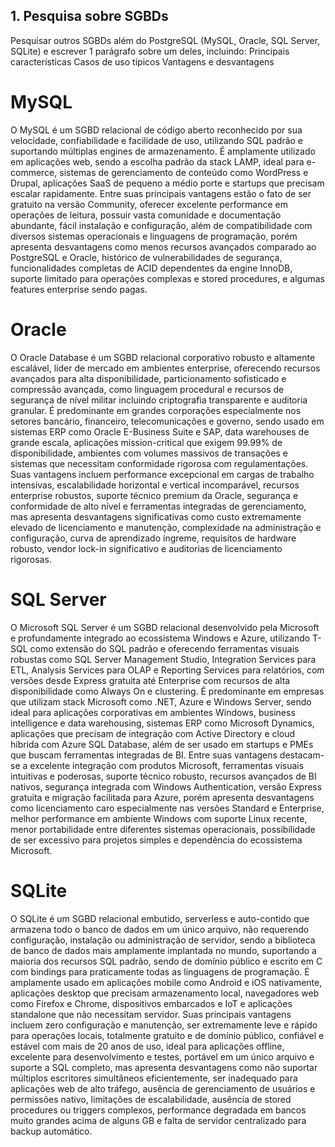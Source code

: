 ## 1. Pesquisa sobre SGBDs
Pesquisar outros SGBDs além do PostgreSQL (MySQL, Oracle, SQL Server, SQLite) e escrever 1 parágrafo sobre um deles, incluindo:
    Principais características
    Casos de uso típicos
    Vantagens e desvantagens

# MySQL
O MySQL é um SGBD relacional de código aberto reconhecido por sua velocidade, confiabilidade e facilidade de uso, utilizando SQL padrão e suportando múltiplas engines de armazenamento. É amplamente utilizado em aplicações web, sendo a escolha padrão da stack LAMP, ideal para e-commerce, sistemas de gerenciamento de conteúdo como WordPress e Drupal, aplicações SaaS de pequeno a médio porte e startups que precisam escalar rapidamente. 
Entre suas principais vantagens estão o fato de ser gratuito na versão Community, oferecer excelente performance em operações de leitura, possuir vasta comunidade e documentação abundante, fácil instalação e configuração, além de compatibilidade com diversos sistemas operacionais e linguagens de programação, porém apresenta desvantagens como menos recursos avançados comparado ao PostgreSQL e Oracle, histórico de vulnerabilidades de segurança, funcionalidades completas de ACID dependentes da engine InnoDB, suporte limitado para operações complexas e stored procedures, e algumas features enterprise sendo pagas.

# Oracle
O Oracle Database é um SGBD relacional corporativo robusto e altamente escalável, líder de mercado em ambientes enterprise, oferecendo recursos avançados para alta disponibilidade, particionamento sofisticado e compressão avançada, como linguagem procedural e recursos de segurança de nível militar incluindo criptografia transparente e auditoria granular. É predominante em grandes corporações especialmente nos setores bancário, financeiro, telecomunicações e governo, sendo usado em sistemas ERP como Oracle E-Business Suite e SAP, data warehouses de grande escala, aplicações mission-critical que exigem 99.99% de disponibilidade, ambientes com volumes massivos de transações e sistemas que necessitam conformidade rigorosa com regulamentações. Suas vantagens incluem performance excepcional em cargas de trabalho intensivas, escalabilidade horizontal e vertical incomparável, recursos enterprise robustos, suporte técnico premium da Oracle, segurança e conformidade de alto nível e ferramentas integradas de gerenciamento, mas apresenta desvantagens significativas como custo extremamente elevado de licenciamento e manutenção, complexidade na administração e configuração, curva de aprendizado íngreme, requisitos de hardware robusto, vendor lock-in significativo e auditorias de licenciamento rigorosas.

# SQL Server 
O Microsoft SQL Server é um SGBD relacional desenvolvido pela Microsoft e profundamente integrado ao ecossistema Windows e Azure, utilizando T-SQL como extensão do SQL padrão e oferecendo ferramentas visuais robustas como SQL Server Management Studio, Integration Services para ETL, Analysis Services para OLAP e Reporting Services para relatórios, com versões desde Express gratuita até Enterprise com recursos de alta disponibilidade como Always On e clustering. É predominante em empresas que utilizam stack Microsoft como .NET, Azure e Windows Server, sendo ideal para aplicações corporativas em ambientes Windows, business intelligence e data warehousing, sistemas ERP como Microsoft Dynamics, aplicações que precisam de integração com Active Directory e cloud híbrida com Azure SQL Database, além de ser usado em startups e PMEs que buscam ferramentas integradas de BI. Entre suas vantagens destacam-se a excelente integração com produtos Microsoft, ferramentas visuais intuitivas e poderosas, suporte técnico robusto, recursos avançados de BI nativos, segurança integrada com Windows Authentication, versão Express gratuita e migração facilitada para Azure, porém apresenta desvantagens como licenciamento caro especialmente nas versões Standard e Enterprise, melhor performance em ambiente Windows com suporte Linux recente, menor portabilidade entre diferentes sistemas operacionais, possibilidade de ser excessivo para projetos simples e dependência do ecossistema Microsoft.


# SQLite
O SQLite é um SGBD relacional embutido, serverless e auto-contido que armazena todo o banco de dados em um único arquivo, não requerendo configuração, instalação ou administração de servidor, sendo a biblioteca de banco de dados mais amplamente implantada no mundo, suportando a maioria dos recursos SQL padrão, sendo de domínio público e escrito em C com bindings para praticamente todas as linguagens de programação. É amplamente usado em aplicações mobile como Android e iOS nativamente, aplicações desktop que precisam armazenamento local, navegadores web como Firefox e Chrome, dispositivos embarcados e IoT e aplicações standalone que não necessitam servidor. 
Suas principais vantagens incluem zero configuração e manutenção, ser extremamente leve e rápido para operações locais, totalmente gratuito e de domínio público, confiável e estável com mais de 20 anos de uso, ideal para aplicações offline, excelente para desenvolvimento e testes, portável em um único arquivo e suporte a SQL completo, mas apresenta desvantagens como não suportar múltiplos escritores simultâneos eficientemente, ser inadequado para aplicações web de alto tráfego, ausência de gerenciamento de usuários e permissões nativo, limitações de escalabilidade, ausência de stored procedures ou triggers complexos, performance degradada em bancos muito grandes acima de alguns GB e falta de servidor centralizado para backup automático.
